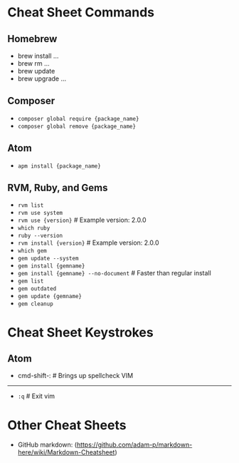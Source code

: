 Cheat Sheet Commands
====================

Homebrew
--------
- brew install ...
- brew rm ...
- brew update
- brew upgrade ...

Composer
--------
- `composer global require {package_name}`
- `composer global remove {package_name}`

Atom
----
- `apm install {package_name}`

RVM, Ruby, and Gems
-------------------
- `rvm list`
- `rvm use system`
- `rvm use {version}` # Example version: 2.0.0
- `which ruby`
- `ruby --version`
- `rvm install {version}` # Example version: 2.0.0
- `which gem`
- `gem update --system`
- `gem install {gemname}`
- `gem install {gemname} --no-document` # Faster than regular install
- `gem list`
- `gem outdated`
- `gem update {gemname}`
- `gem cleanup`

Cheat Sheet Keystrokes
======================

Atom
----
- cmd-shift-: # Brings up spellcheck
VIM
---
- `:q` # Exit vim

Other Cheat Sheets
==================
- GitHub markdown: (https://github.com/adam-p/markdown-here/wiki/Markdown-Cheatsheet)
